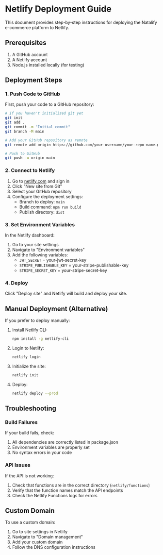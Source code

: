 # Netlify Deployment Guide

This document provides step-by-step instructions for deploying the Natalify e-commerce platform to Netlify.

## Prerequisites

1. A GitHub account
2. A Netlify account
3. Node.js installed locally (for testing)

## Deployment Steps

### 1. Push Code to GitHub

First, push your code to a GitHub repository:

```bash
# If you haven't initialized git yet
git init
git add .
git commit -m "Initial commit"
git branch -M main

# Add your GitHub repository as remote
git remote add origin https://github.com/your-username/your-repo-name.git

# Push to GitHub
git push -u origin main
```

### 2. Connect to Netlify

1. Go to [netlify.com](https://netlify.com) and sign in
2. Click "New site from Git"
3. Select your GitHub repository
4. Configure the deployment settings:
   - Branch to deploy: `main`
   - Build command: `npm run build`
   - Publish directory: `dist`

### 3. Set Environment Variables

In the Netlify dashboard:

1. Go to your site settings
2. Navigate to "Environment variables"
3. Add the following variables:
   - `JWT_SECRET` = your-jwt-secret-key
   - `STRIPE_PUBLISHABLE_KEY` = your-stripe-publishable-key
   - `STRIPE_SECRET_KEY` = your-stripe-secret-key

### 4. Deploy

Click "Deploy site" and Netlify will build and deploy your site.

## Manual Deployment (Alternative)

If you prefer to deploy manually:

1. Install Netlify CLI:
   ```bash
   npm install -g netlify-cli
   ```

2. Login to Netlify:
   ```bash
   netlify login
   ```

3. Initialize the site:
   ```bash
   netlify init
   ```

4. Deploy:
   ```bash
   netlify deploy --prod
   ```

## Troubleshooting

### Build Failures

If your build fails, check:
1. All dependencies are correctly listed in package.json
2. Environment variables are properly set
3. No syntax errors in your code

### API Issues

If the API is not working:
1. Check that functions are in the correct directory (`netlify/functions`)
2. Verify that the function names match the API endpoints
3. Check the Netlify Functions logs for errors

## Custom Domain

To use a custom domain:
1. Go to site settings in Netlify
2. Navigate to "Domain management"
3. Add your custom domain
4. Follow the DNS configuration instructions